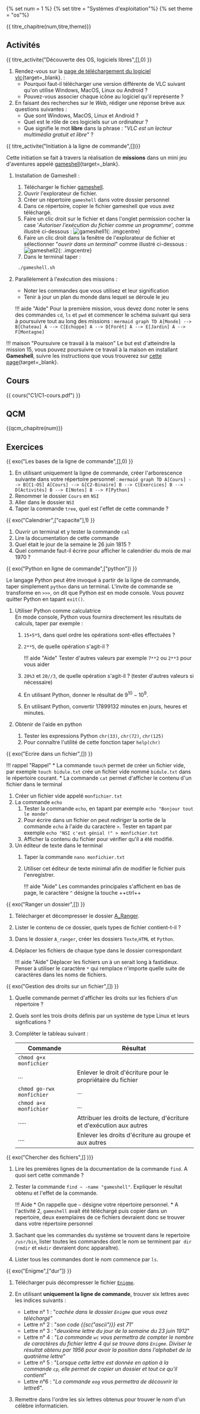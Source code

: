 {% set num = 1 %}
{% set titre = "Systèmes d'exploitation"%}
{% set theme = "os"%}

{{ titre_chapitre(num,titre,theme)}}
 
## Activités 

{{ titre_activite("Découverte des OS, logiciels libres",[],0) }}
 

1. Rendez-vous sur la  [page de téléchargement du logiciel vlc](https://www.videolan.org/vlc/index.fr.html){target=_blank}. :
    * Pourquoi faut-il télécharger une version différente de VLC suivant qu'on utilise Windows, MacOS, Linux ou Android ?
    * Pouvez-vous associer chaque icône au logiciel qu'il représente ?
2. En faisant  des recherches sur le *Web*, rédiger une réponse brève aux questions suivantes :
    * Que sont Windows, MacOS, Linux et Android ?
    * Quel est le rôle de ces logiciels sur un ordinateur ?
    * Que signifie le mot **libre** dans la phrase : "*VLC est un lecteur multimédia gratuit et libre*" ?

{{ titre_activite("Initiation à la ligne de commande",[])}}

Cette initiation se fait à travers la réalisation de **missions** dans un mini jeu d'aventures appelé [gameshell](https://github.com/phyver/GameShell){target=_blank}. 


1. Installation de Gameshell :
    1. Télécharger le fichier [gameshell](./files/C1/gameshell.sh).
    2. Ouvrir l'explorateur de fichier.
    3. Créer un répertoire `gameshell` dans votre dossier personnel
    4. Dans ce répertoire, copier le fichier gameshell que vous avez téléchargé.
    4. Faire un clic droit sur le fichier et dans l'onglet permission cocher la case '*Autoriser l'exécution du fichier comme un programme*', comme illustré ci-dessous : ![gameshell1](./images/C1/gameshell1.png){: .imgcentre}
    5. Faire un clic droit dans la fenêtre de l'explorateur de fichier et sélectionner "*ouvrir dans un terminal*" comme illustré ci-dessous :![gameshell2](./images/C1/gameshell2.png){: .imgcentre}
    6. Dans le terminal taper :
    ```bash
     ./gameshell.sh 
    ```

2. Parallèlement à l'exécution des missions :
    * Noter les commandes que vous utilisez et leur signification
    * Tenir à jour un plan du monde dans lequel se déroule le jeu
    
    !!! aide "Aide"
        Pour la première mission, vous devez donc noter le sens des commandes `cd`, `ls` et `pwd` et commencer le schéma suivant qui sera à poursuivre tout au long des missions :
        ```mermaid
            graph TD
            A[Monde] --> B[Chateau]
            A --> C[Echoppe]
            A --> D[Forêt]
            A --> E[Jardin]
            A --> F[Montagne]
        ```

!!! maison "Poursuivre ce travail à la maison"
    Le but est d'atteindre la mission 15, vous pouvez  poursuivre ce travail à la maison en installant **Gameshell**, suivre les instructions que vous trouverez sur [cette page](https://linuxfr.org/news/gameshell-le-retour){target=_blank}.

## Cours

{{ cours("C1/C1-cours.pdf") }} 


## QCM

{{qcm_chapitre(num)}}

## Exercices


{{ exo("Les bases de la ligne de commande",[],0) }}
1. En utilisant uniquement la  ligne de commande, créer l'arborescence suivante dans votre répertoire personnel :
        ```mermaid
            graph TD
            A[Cours] --> B[C1-OS]
            A[Cours] --> G[C2-Binaire]
            B --> C[Exercices]
            B --> D[Activités]
            B --> E[Notes]
            B --> F[Python]
        ```
2. Renommer le dossier `Cours` en `NSI`
3. Aller dans le dossier `NSI`
4. Taper la commande `tree`, quel est l'effet de cette commande ?

{{ exo("Calendrier",["capacite"],1) }}

1. Ouvrir un terminal et y tester la commande ``cal``
2. Lire la documentation de cette commande
3. Quel était le jour de la semaine le 26 juin 1815 ?
4. Quel commande faut-il écrire pour afficher le calendrier du mois de mai 1970 ?

{{ exo("Python en ligne de commande",["python"]) }}

Le langage Python peut être invoqué à partir de la ligne de commande, taper simplement `python` dans un terminal. L'invite de commande se transforme en `>>>`, on dit que Python est en mode console. Vous pouvez quitter Python en tapant `exit()`.

1. Utiliser Python comme calculatrice <br>En mode console, Python vous fournira directement les résultats de calculs, taper par exemple  :
    1. `15+5*5`, dans quel ordre les opérations sont-elles effectuées ?
    2. `2**5`, de quelle opération s'agit-il ?

        !!! aide "Aide"
            Tester d'autres valeurs par exemple `7**2` ou `2**3` pour vous aider

    3. `20%3`  et  `20//3`, de quelle opération s'agit-il ? (tester d'autres valeurs si nécessaire)
    4. En utilisant Python, donner le résultat de $9^{10} - 10^9$.
    5. En utilisant Python, convertir 17899132 minutes en jours, heures et minutes. 

2. Obtenir de l'aide en python
    1. Tester les expressions Python `chr(33)`,  `chr(72)`, `chr(125)`
    2. Pour connaître l'utilité de cette fonction taper `help(chr)`

{{ exo("Ecrire dans un fichier",[]) }}

!!! rappel "Rappel"
    * La commande `touch` permet de créer un fichier vide, par exemple `touch bidule.txt` crée un fichier vide nommé `bidule.txt` dans le répertoire courant.
    * La commande `cat` permet d'afficher le contenu d'un fichier dans le terminal
1. Créer un fichier vide appelé `monfichier.txt`
1. La commande `echo`
    1. Tester la commande `echo`, en tapant par exemple `echo "Bonjour tout le monde"`
    2. Pour écrire dans un fichier on peut *rediriger* la sortie de la commande `echo` à l'aide du caractère `>`. Tester en tapant par exemple `echo "NSI c'est génial !" > monfichier.txt`
    3. Afficher la contenu du fichier pour vérifier qu'il a été modifié.
2. Un éditeur de texte dans le terminal
    1. Taper la commande `nano monfichier.txt`
    2. Utiliser cet éditeur de texte minimal afin de modifier le fichier puis l'enregistrer.

        !!! aide "Aide"
            Les commandes principales s'affichent en bas de page, le caractère `^` désigne la touche ++ctrl++ 

{{ exo("Ranger un dossier",[]) }}

1. Télécharger et décompresser le dossier [A_Ranger](./files/C1/A_Ranger.zip).
2. Lister le contenu de ce dossier, quels types de fichier contient-t-il ?
3. Dans le dossier `A_ranger`, créer les dossiers `Texte`,`HTML` et `Python`. 
4. Déplacer les fichiers de chaque type dans le dossier correspondant

    !!! aide "Aide"
            Déplacer les fichiers un à un serait long à fastidieux. Penser à utiliser le caractère `*` qui remplace n'importe quelle suite de caractères dans les noms de fichiers.


{{ exo("Gestion des droits sur un fichier",[]) }}
1. Quelle commande permet d'afficher les droits sur les fichiers d'un répertoire ?
2. Quels sont les trois droits définis par un système de type Linux et leurs signfications ?
3. Compléter le tableau suivant :

    |Commande | Résultat |
    |---------|----------|
    |`chmod g+x monfichier` | |
    | ... | Enlever le droit d'écriture pour le propriétaire du fichier|
    | `chmod go-rwx monfichier` | ... |
    | `chmod a+x monfichier` | ... |
    | ..... | Attribuer les droits de lecture, d'écriture et d'exécution aux autres |
    | ....  | Enlever les droits d'écriture au groupe et aux autres|


{{ exo("Chercher des fichiers",[] )}}

1. Lire les premières lignes de la documentation de la commande `find`. A quoi sert cette commande ?
2. Tester la commande `find ~ -name "gameshell"`. Expliquer le résultat obtenu et l'effet de la commande.

    !!! Aide 
         * On rappelle que `~` désigne votre répertoire personnel.
         * A l'activité 2, `gameshell` avait été téléchargé puis copier dans un repertoire, deux exemplaires de ce fichiers devraient donc se trouver dans votre répertoire personnel

3. Sachant que les commandes du système se trouvent dans le repertoire `/usr/bin`, lister toutes les commandes dont le nom se terminent par  `dir` (`rmdir` et `mkdir` devraient donc apparaître).

4. Lister tous les commandes dont le nom commence par `ls`. 


        

{{ exo("Enigme",["dur"]) }}

1. Télécharger puis décompresser le fichier [`Enigme`](./files/C1/Enigme.zip).
2. En utilisant **uniquement la ligne de commande**, trouver six lettres avec les indices suivants :
    
    * Lettre n° 1 : "*cachée dans le dossier `Enigme` que vous avez téléchargé*"
    * Lettre n° 2 : "*son code {{sc("ascii")}} est 71*"
    * Lettre n° 3 : "*deuxième lettre du jour de la semaine du 23 juin 1912*"
    * Lettre n° 4 : "*La commande `wc` vous permettra de compter le nombre de caractères du fichier lettre 4 qui se trouve dans `Enigme`. Diviser le résultat obtenu par 1956 pour avoir la position dans l'alphabet de la quatrième lettre*"
    * Lettre n° 5 : "*Lorsque cette lettre est donnée en option à la commande `cp`, elle permet de copier un dossier et tout ce qu'il contient*"
    * Lettre n°6 : "*La commande `eog` vous permettra de découvrir la lettre6*".

3. Remettre dans l'ordre les six lettres obtenus pour trouver le nom d'un célèbre informaticien.



